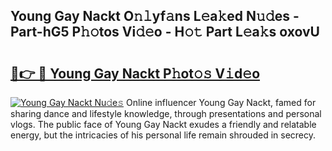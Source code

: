 ## Young Gay Nackt O𝚗𝚕yf𝚊ns L𝚎a𝚔ed N𝚞𝚍es - Part-hG5 P𝚑𝚘tos Vi𝚍𝚎o - H𝚘𝚝 Part L𝚎a𝚔s oxovU

# <h2><a href="http://kf5vwuw.oniu.top/?m=Young+Gay+Nackt">🔗👉 🔴 Young Gay Nackt P𝚑ot𝚘𝚜 V𝚒d𝚎o</a></h2>

[![Young Gay Nackt Nu𝚍e𝚜](https://i.imgur.com/0qMVB7G.gif)](http://kf5vwuw.oniu.top/?m=Young+Gay+Nackt)
Online influencer Young Gay Nackt, famed for sharing dance and lifestyle knowledge, through presentations and personal vlogs. The public face of Young Gay Nackt exudes a friendly and relatable energy, but the intricacies of his personal life remain shrouded in secrecy.  
